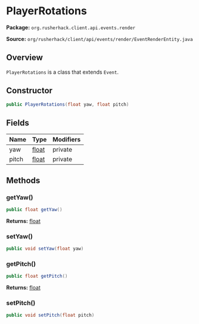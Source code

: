 # PlayerRotations

**Package:** `org.rusherhack.client.api.events.render`

**Source:** `org/rusherhack/client/api/events/render/EventRenderEntity.java`

## Overview

`PlayerRotations` is a class that extends `Event`.

## Constructor

```java
public PlayerRotations(float yaw, float pitch)
```

## Fields

| Name | Type | Modifiers |
|------|------|----------|
| yaw | [float](https://docs.oracle.com/en/java/javase/21/docs/api/java.base/java/lang/Float.html) | private |
| pitch | [float](https://docs.oracle.com/en/java/javase/21/docs/api/java.base/java/lang/Float.html) | private |


## Methods

### getYaw()

```java
public float getYaw()
```

**Returns:** [float](https://docs.oracle.com/en/java/javase/21/docs/api/java.base/java/lang/Float.html)

### setYaw()

```java
public void setYaw(float yaw)
```

### getPitch()

```java
public float getPitch()
```

**Returns:** [float](https://docs.oracle.com/en/java/javase/21/docs/api/java.base/java/lang/Float.html)

### setPitch()

```java
public void setPitch(float pitch)
```

